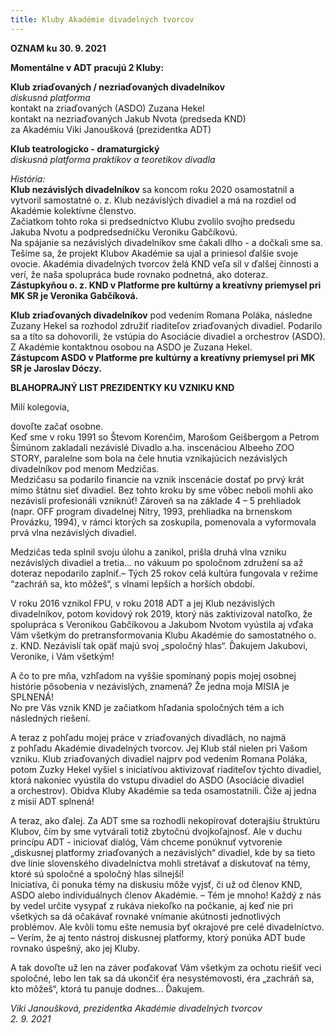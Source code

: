 ```yaml
---
title: Kluby Akadémie divadelných tvorcov
---
```

**OZNAM ku 30. 9. 2021**

**Momentálne v ADT pracujú 2 Kluby:**

**Klub zriaďovaných / nezriaďovaných divadelníkov**\
*diskusná platforma* \
kontakt na zriaďovaných (ASDO)  Zuzana Hekel\
kontakt na nezriaďovaných Jakub Nvota (predseda KND)\
za Akadémiu Viki Janoušková (prezidentka ADT)

**Klub teatrologicko - dramaturgický**\
*diskusná platforma praktikov a teoretikov divadla*

*História:*\
**Klub nezávislých divadelníkov** sa koncom roku 2020 osamostatnil a vytvoril samostatné o. z. Klub nezávislých divadiel a má na rozdiel od Akadémie kolektívne členstvo. \
Začiatkom tohto roka si predsedníctvo Klubu zvolilo svojho predsedu Jakuba Nvotu a  podpredsedníčku Veroniku Gabčíkovú. \
Na spájanie sa nezávislých divadelníkov sme čakali dlho - a dočkali sme sa. Tešíme sa, že projekt Klubov Akadémie sa ujal a priniesol ďalšie svoje ovocie. Akadémia divadelných tvorcov želá KND veľa síl v ďalšej činnosti a verí, že naša spolupráca bude rovnako podnetná, ako doteraz.\
**Zástupkyňou o. z. KND v Platforme pre kultúrny a kreatívny priemysel pri MK SR je Veronika Gabčíková.**

**Klub zriaďovaných divadelníkov** pod vedením Romana Poláka, následne Zuzany Hekel sa rozhodol združiť riaditeľov zriaďovaných divadiel. Podarilo sa a títo sa dohovorili, že vstúpia do Asociácie divadiel a orchestrov (ASDO). Z Akadémie kontaktnou osobou na ASDO je Zuzana Hekel.\
**Zástupcom ASDO v Platforme pre kultúrny a kreatívny priemysel pri MK SR je Jaroslav Dóczy.**

**BLAHOPRAJNÝ LIST PREZIDENTKY KU VZNIKU KND**

Milí kolegovia,

dovoľte začať osobne.\
Keď sme v roku 1991 so Števom Korenčim, Marošom Geišbergom a Petrom Šimúnom zakladali nezávislé Divadlo a.ha. inscenáciou Albeeho ZOO STORY, paralelne som bola na čele hnutia vznikajúcich nezávislých divadelníkov pod menom Medzičas.\
Medzičasu sa podarilo financie na vznik inscenácie dostať po prvý krát mimo štátnu sieť divadiel. Bez tohto kroku by sme vôbec neboli mohli ako nezávislí profesionáli vzniknúť! Zároveň sa na základe 4 – 5 prehliadok (napr. OFF program divadelnej Nitry, 1993, prehliadka na brnenskom Provázku, 1994), v rámci ktorých sa zoskupila, pomenovala a vyformovala prvá vlna nezávislých divadiel.

Medzičas teda splnil svoju úlohu a zanikol, prišla druhá vlna vzniku nezávislých divadiel a tretia... no vákuum po spoločnom združení sa až doteraz nepodarilo zaplniť.– Tých 25 rokov celá kultúra fungovala v režime “zachráň sa, kto môžeš“, s vlnami lepších a horších období.

V roku 2016 vznikol FPU, v roku 2018 ADT a jej Klub nezávislých divadelníkov, potom kovidový rok 2019, ktorý nás zaktivizoval natoľko, že spolupráca s Veronikou Gabčíkovou a Jakubom Nvotom vyústila aj vďaka Vám všetkým do pretransformovania Klubu Akadémie do samostatného o. z. KND. Nezávislí tak opäť majú svoj „spoločný hlas“. Ďakujem Jakubovi, Veronike, i Vám všetkým!

A čo to pre mňa, vzhľadom na vyššie spomínaný popis mojej osobnej histórie pôsobenia v nezávislých, znamená? Že jedna moja MISIA je SPLNENÁ!\
No pre Vás vznik KND je začiatkom hľadania spoločných tém a ich následných riešení.

A teraz z pohľadu mojej práce v zriaďovaných divadlách, no najmä z pohľadu Akadémie divadelných tvorcov. Jej Klub stál nielen pri Vašom vzniku. Klub zriaďovaných divadiel najprv pod vedením Romana Poláka, potom Zuzky Hekel vyšiel s iniciatívou aktivizovať riaditeľov týchto divadiel, ktorá nakoniec vyústila do vstupu divadiel do ASDO (Asociácie divadiel a orchestrov). Obidva Kluby Akadémie sa teda osamostatnili. Čiže aj jedna z misií ADT splnená!

A teraz, ako ďalej. Za ADT sme sa rozhodli nekopírovať doterajšiu štruktúru Klubov, čím by sme vytvárali totiž zbytočnú dvojkoľajnosť. Ale v duchu princípu ADT - iniciovať dialóg, Vám chceme ponúknuť vytvorenie „diskusnej platformy zriaďovaných a nezávislých“ divadiel, kde by sa tieto dve línie slovenského divadelníctva mohli stretávať a diskutovať na témy, ktoré sú spoločné a spoločný hlas silnejší!\
Iniciatíva, či ponuka témy na diskusiu môže vyjsť, či už od členov KND, ASDO alebo individuálnych členov Akadémie. – Tém je mnoho! Každý z nás by vedel určite vysypať z rukáva niekoľko na počkanie, aj keď nie pri všetkých sa dá očakávať rovnaké vnímanie akútnosti jednotlivých problémov. Ale kvôli tomu ešte nemusia byť okrajové pre celé divadelníctvo. – Verím, že aj tento nástroj diskusnej platformy, ktorý ponúka ADT bude rovnako úspešný, ako jej Kluby.

A tak dovoľte už len na záver poďakovať Vám všetkým za ochotu riešiť veci spoločné, lebo len tak sa dá ukončiť éra nesystémovosti, éra „zachráň sa, kto môžeš“, ktorá tu panuje dodnes... Ďakujem.

*Viki Janoušková, prezidentka Akadémie divadelných tvorcov*\
*2. 9. 2021*